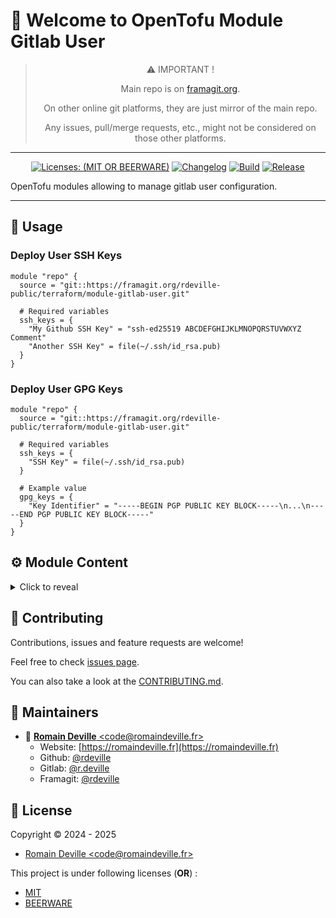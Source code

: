 <!-- BEGIN DOTGIT-SYNC BLOCK MANAGED -->
<!-- markdownlint-disable -->
# 👋 Welcome to OpenTofu Module Gitlab User

<center>

> ⚠️ IMPORTANT !
>
> Main repo is on [framagit.org](https://framagit.org/rdeville-public/opentofu/gitlab-user).
>
> On other online git platforms, they are just mirror of the main repo.
>
> Any issues, pull/merge requests, etc., might not be considered on those other
> platforms.

</center>

---

<center>

[![Licenses: (MIT OR BEERWARE)][license_badge]][license_url]
[![Changelog][changelog_badge]][changelog_badge_url]
[![Build][build_badge]][build_badge_url]
[![Release][release_badge]][release_badge_url]

</center>

[build_badge]: https://framagit.org/rdeville-public/opentofu/gitlab-user/badges/main/pipeline.svg
[build_badge_url]: https://framagit.org/rdeville-public/opentofu/gitlab-user/-/commits/main
[release_badge]: https://framagit.org/rdeville-public/opentofu/gitlab-user/-/badges/release.svg
[release_badge_url]: https://framagit.org/rdeville-public/opentofu/gitlab-user/-/releases/
[license_badge]: https://img.shields.io/badge/Licenses-MIT%20OR%20BEERWARE-blue
[license_url]: https://framagit.org/rdeville-public/opentofu/gitlab-user/blob/main/LICENSE
[changelog_badge]: https://img.shields.io/badge/Changelog-Python%20Semantic%20Release-yellow
[changelog_badge_url]: https://github.com/python-semantic-release/python-semantic-release

OpenTofu modules allowing to manage gitlab user configuration.

---
<!-- BEGIN DOTGIT-SYNC BLOCK EXCLUDED CUSTOM_README -->
## 🚀 Usage

### Deploy User SSH Keys

```hcl
module "repo" {
  source = "git::https://framagit.org/rdeville-public/terraform/module-gitlab-user.git"

  # Required variables
  ssh_keys = {
    "My Github SSH Key" = "ssh-ed25519 ABCDEFGHIJKLMNOPQRSTUVWXYZ Comment"
    "Another SSH Key" = file(~/.ssh/id_rsa.pub)
  }
}
```

### Deploy User GPG Keys

```hcl
module "repo" {
  source = "git::https://framagit.org/rdeville-public/terraform/module-gitlab-user.git"

  # Required variables
  ssh_keys = {
    "SSH Key" = file(~/.ssh/id_rsa.pub)
  }

  # Example value
  gpg_keys = {
    "Key Identifier" = "-----BEGIN PGP PUBLIC KEY BLOCK-----\n...\n-----END PGP PUBLIC KEY BLOCK-----"
  }
}
```

<!-- BEGIN TF-DOCS -->
## ⚙️ Module Content

<details><summary>Click to reveal</summary>

### Table of Content

* [Requirements](#requirements)
* [Resources](#resources)
* [Inputs](#inputs)
  * [Required Inputs](#required-inputs)
  * [Optional Inputs](#optional-inputs)

### Requirements

* [opentofu](https://opentofu.org/docs/):
  `>= 1.8, < 2.0`
* [gitlab](https://search.opentofu.org/provider/gitlabhq/gitlab/):
  `~>17.0`

### Resources

* [resource.gitlab_user_gpgkey.this](https://registry.terraform.io/providers/gitlabhq/gitlab/latest/docs/resources/user_gpgkey)
  > Manager user GPG keys
* [resource.gitlab_user_sshkey.this](https://registry.terraform.io/providers/gitlabhq/gitlab/latest/docs/resources/user_sshkey)
  > Manager user SSH keys

<!-- markdownlint-capture -->
### Inputs

<!-- markdownlint-disable -->
#### Required Inputs

* [ssh_keys](#ssh_keys)

##### `ssh_keys`

Map of string, where key is the title of the Key and value is the SSH Key

<div style="display:inline-block;width:100%;">
<div style="float:left;border-color:#FFFFFF;width:75%;">
<details><summary>Type</summary>

```hcl
map(string)
```

</details>
</div>
</div>

#### Optional Inputs

* [gpg_keys](#gpg_keys)


##### `gpg_keys`

Map of string, where key is just an identifier and value is the GPG key,
generated in ASCII-armored format

<details style="width: 100%;display: inline-block">
  <summary>Type & Default</summary>
  <div style="height: 1em"></div>
  <div style="width:64%; float:left;">
  <p style="border-bottom: 1px solid #333333;">Type</p>

  ```hcl
  map(string)
  ```

  </div>
  <div style="width:34%;float:right;">
  <p style="border-bottom: 1px solid #333333;">Default</p>

  ```hcl
  {}
  ```

  </div>
</details>
<!-- markdownlint-restore -->

</details>

<!-- END TF-DOCS -->
<!-- END DOTGIT-SYNC BLOCK EXCLUDED CUSTOM_README -->
## 🤝 Contributing

Contributions, issues and feature requests are welcome!

Feel free to check [issues page][issues_pages].

You can also take a look at the [CONTRIBUTING.md][contributing].

[issues_pages]: https://framagit.org/rdeville-public/opentofu/gitlab-user/-/issues
[contributing]: https://framagit.org/rdeville-public/opentofu/gitlab-user/blob/main/CONTRIBUTING.md

## 👤 Maintainers

* 📧 [**Romain Deville** \<code@romaindeville.fr\>](mailto:code@romaindeville.fr)
  * Website: [https://romaindeville.fr](https://romaindeville.fr)
  * Github: [@rdeville](https://github.com/rdeville)
  * Gitlab: [@r.deville](https://gitlab.com/r.deville)
  * Framagit: [@rdeville](https://framagit.org/rdeville)

## 📝 License

Copyright © 2024 - 2025
 * [Romain Deville \<code@romaindeville.fr\>](code@romaindeville.fr)

This project is under following licenses (**OR**) :

* [MIT][main_license]
* [BEERWARE][beerware_license]

[main_license]: https://framagit.org/rdeville-public/opentofu/gitlab-user/blob/main/LICENSE
[beerware_license]: https://framagit.org/rdeville-public/opentofu/gitlab-user/blob/main/LICENSE.BEERWARE
<!-- END DOTGIT-SYNC BLOCK MANAGED -->
